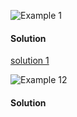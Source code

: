![Example 1](https://github.com/cpp-rakesh/DiscreteMathematicsAndItsApplications/blob/master/Chapter_8_Advanced_Counting_Techniques/8.3_Divide_and_Conquer_Algorithms_and_Recurrence_Relations/Examples/repo/example_1.jpg)

#### Solution
[solution 1](https://github.com/cpp-rakesh/DiscreteMathematicsAndItsApplications/blob/master/Chapter_8_Advanced_Counting_Techniques/8.3_Divide_and_Conquer_Algorithms_and_Recurrence_Relations/Examples/repo/example_1.cpp)


![Example 12](https://github.com/cpp-rakesh/DiscreteMathematicsAndItsApplications/blob/master/Chapter_8_Advanced_Counting_Techniques/8.3_Divide_and_Conquer_Algorithms_and_Recurrence_Relations/Examples/repo/example_12.jpg)

#### Solution

